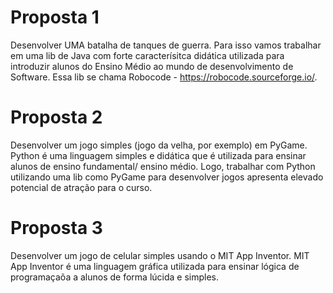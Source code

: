 # Proposta 1

Desenvolver UMA batalha de tanques de guerra. Para isso vamos trabalhar em uma lib de Java com forte caracterísitca didática utilizada para introduzir alunos do Ensino Médio ao mundo de desenvolvimento de Software. Essa lib se chama Robocode - https://robocode.sourceforge.io/.


# Proposta 2

Desenvolver um jogo simples (jogo da velha, por exemplo) em PyGame. Python é uma linguagem simples e didática que é utilizada para ensinar alunos de ensino fundamental/ ensino médio. Logo, trabalhar com Python utilizando uma lib como PyGame para desenvolver jogos apresenta elevado potencial de atração para o curso.  


# Proposta 3

Desenvolver um jogo de celular simples usando o MIT App Inventor. MIT App Inventor é uma linguagem gráfica utilizada para ensinar lógica de programaçaõa a alunos de forma lúcida e simples.